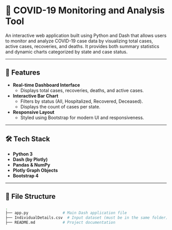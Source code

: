 # 🦠 COVID-19 Monitoring and Analysis Tool

An interactive web application built using Python and Dash that allows users to monitor and analyze COVID-19 case data by visualizing total cases, active cases, recoveries, and deaths. It provides both summary statistics and dynamic charts categorized by state and case status.

---

## 🚀 Features

- **Real-time Dashboard Interface**
  - Displays total cases, recoveries, deaths, and active cases.
- **Interactive Bar Chart**
  - Filters by status (All, Hospitalized, Recovered, Deceased).
  - Displays the count of cases per state.
- **Responsive Layout**
  - Styled using Bootstrap for modern UI and responsiveness.

---

## 🛠️ Tech Stack

- **Python 3**
- **Dash (by Plotly)**
- **Pandas & NumPy**
- **Plotly Graph Objects**
- **Bootstrap 4**

---

## 📁 File Structure

```bash
.
├── app.py               # Main Dash application file
├── IndividualDetails.csv  # Input dataset (must be in the same folder)
├── README.md            # Project documentation
